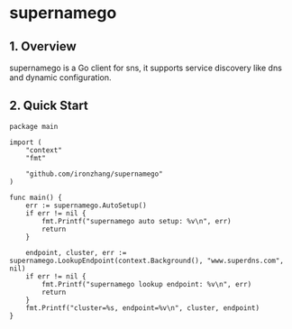 # supernamego

## 1. Overview

supernamego is a Go client for sns, it supports service discovery like dns and dynamic configuration.

## 2. Quick Start

```
package main

import (
	"context"
	"fmt"

	"github.com/ironzhang/supernamego"
)

func main() {
	err := supernamego.AutoSetup()
	if err != nil {
		fmt.Printf("supernamego auto setup: %v\n", err)
		return
	}

	endpoint, cluster, err := supernamego.LookupEndpoint(context.Background(), "www.superdns.com", nil)
	if err != nil {
		fmt.Printf("supernamego lookup endpoint: %v\n", err)
		return
	}
	fmt.Printf("cluster=%s, endpoint=%v\n", cluster, endpoint)
}
```

